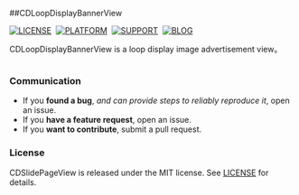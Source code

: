##CDLoopDisplayBannerView


[![LICENSE](https://img.shields.io/badge/license-MIT-green.svg?style=flat)](https://github.com/HelloWinter/CDLoopDisplayBannerViewDemo/blob/master/LICENSE)&nbsp;
[![PLATFORM](https://img.shields.io/cocoapods/p/LPNetworking.svg?style=flat)](https://developer.apple.com/library/ios/navigation/)&nbsp;
[![SUPPORT](https://img.shields.io/badge/support-iOS%208%2B%20-blue.svg?style=flat)](https://en.wikipedia.org/wiki/IOS_8)&nbsp;
[![BLOG](https://img.shields.io/badge/blog-chengdong.online-orange.svg?style=flat)](http://chengdong.online)&nbsp;

CDLoopDisplayBannerView is a loop display image advertisement view。

<img src = "">

### Communication

- If you **found a bug**, _and can provide steps to reliably reproduce it_, open an issue.
- If you **have a feature request**, open an issue.
- If you **want to contribute**, submit a pull request.

### License

CDSlidePageView is released under the MIT license. See [LICENSE](https://raw.githubusercontent.com/HelloWinter/CDSlidePageViewDemo/master/LICENSE) for details.

